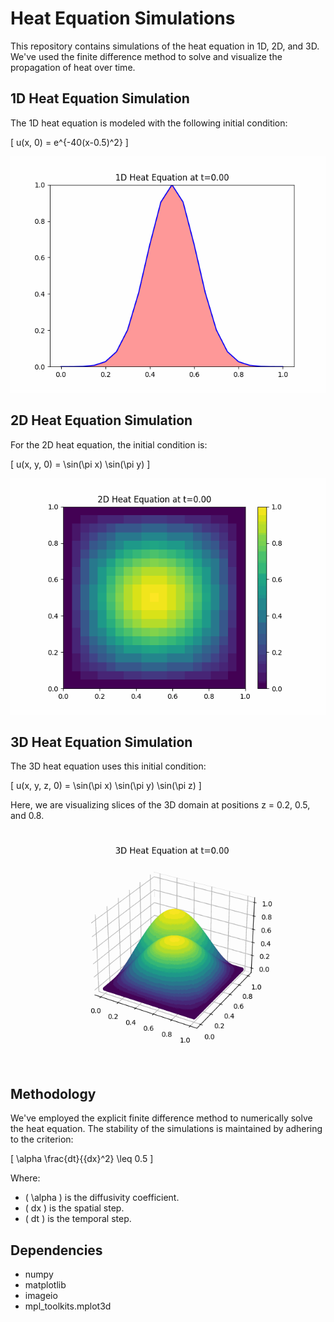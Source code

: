 # Heat Equation Simulations

This repository contains simulations of the heat equation in 1D, 2D, and 3D. We've used the finite difference method to solve and visualize the propagation of heat over time.

## 1D Heat Equation Simulation

The 1D heat equation is modeled with the following initial condition:

\[ u(x, 0) = e^{-40(x-0.5)^2} \]

![1D Heat Equation Simulation](assets/heat_1d.gif)

## 2D Heat Equation Simulation

For the 2D heat equation, the initial condition is:

\[ u(x, y, 0) = \sin(\pi x) \sin(\pi y) \]

![2D Heat Equation Simulation](assets/heat_2d.gif)

## 3D Heat Equation Simulation

The 3D heat equation uses this initial condition:

\[ u(x, y, z, 0) = \sin(\pi x) \sin(\pi y) \sin(\pi z) \]

Here, we are visualizing slices of the 3D domain at positions z = 0.2, 0.5, and 0.8.

![3D Heat Equation Simulation](assets/heat_3d.gif)

## Methodology

We've employed the explicit finite difference method to numerically solve the heat equation. The stability of the simulations is maintained by adhering to the criterion:

\[ \alpha \frac{dt}{{dx}^2} \leq 0.5 \]

Where:
- \( \alpha \) is the diffusivity coefficient.
- \( dx \) is the spatial step.
- \( dt \) is the temporal step.

## Dependencies

- numpy
- matplotlib
- imageio
- mpl_toolkits.mplot3d

